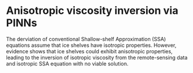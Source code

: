 # Anisotropic viscosity inversion via PINNs

The derviation of conventional Shallow-shelf Approximation (SSA) equations assume that ice shelves have isotropic properties. 
However, evidence shows that ice shelves could exhibit anisotropic properties, leading to the inversion of isotropic
viscosity from the remote-sensing data and isotropic SSA equation with no viable solution.

